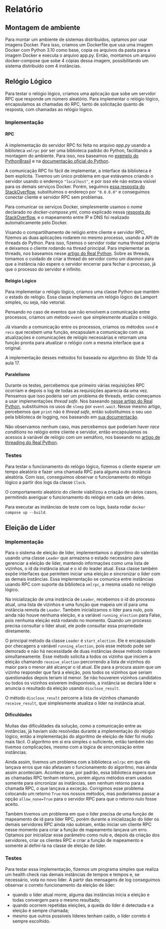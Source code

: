 # Relatório

## Montagem de ambiente

Para montar um ambiente de sistemas distribuídos, optamos por usar imagens Docker. Para isso, criamos um Dockerfile que usa uma imagem Docker com Python 3.10 como base, copia os arquivos da pasta para a imagem Docker e executa o arquivo app.py. Então, montamos um arquivo docker-compose que sobe 4 cópias dessa imagem, possibilitando um sistema distribuído com 4 instâncias.

## Relógio Lógico

Para testar o relógio lógico, criamos uma aplicação que sobe um servidor RPC que responde um número aleatório. Para implementar o relógio lógico, encapsulamos as chamadas do RPC, tanto de solicitação quanto de resposta, com chamadas ao relógio lógico.

### Implementação

#### RPC

A implementação do servidor RPC foi feita no arquivo _app.py_ usando a biblioteca `xmlrpc` por ser uma biblioteca padrão do Python, facilitando a montagem do ambiente. Para isso, nos baseamos no [exemplo do PythonBrasil](https://wiki.python.org.br/XmlRpc) e na [documentação oficial do Python](https://docs.python.org/3/library/xmlrpc.server.html).

A comunicação RPC foi fácil de implementar, a interface da biblioteca é bem explícita. Tivemos um único problema em que estávamos criando o servidor usando o endereço `"localhost"`, e por isso ele não estava visível para os demais serviços Docker. Porém, seguimos [essa resposta do StackOverflow](https://stackoverflow.com/questions/30771113/python-simplexmlrpcserver-socket-error-connection-refused), substituímos o endereço por `"0.0.0.0"` e conseguimos conectar cliente e servidor RPC sem problemas.

Para comunicar os serviços Docker, simplesmente usamos o nome declarado no _docker-compose.yml_, como explicado nessa [resposta do StackOverflow](https://stackoverflow.com/questions/59657860/how-to-access-a-service-in-docker-compose-from-another-sevice), e o mapeamento entre IP e DNS foi realizado automaticamente pelo Docker.

Visando o compartilhamento de relógio entre cliente e servidor RPC, fizemos as duas aplicações rodarem no mesmo processo, usando a API de threads do Python. Para isso, fizemos o servidor rodar numa thread própria e deixamos o cliente rodando na thread principal. Para implementar as threads, nos baseamos nesse [artigo do Real Python](https://realpython.com/intro-to-python-threading/). Sobre as threads, tomamos o cuidado de criar a thread do servidor como um _daemon_ para que a instância não espere o servidor encerrar para fechar o processo, já que o processo do servidor é infinito.

#### Relógio Lógico

Para implementar o relógio lógico, criamos uma classe Python que mantém o estado do relógio. Essa classe implementa um relógio lógico de Lamport simples, ou seja, não vetorial.

Pensando no caso de eventos que não envolvem a comunicação entre processos, criamos um método `event` que simplesmente atualiza o relógio.

Já visando a comunicação entre os processos, criamos os métodos `send` e `recv` que recebem uma função, encapsulam a comunicação com as atualizações e comunicações de relógio necessárias e retornam uma função pronta para atualizar o relógio com a mesma interface que a original.

A implementação desses métodos foi baseada no algoritmo do Slide 10 da aula 17.

#### Paralelismo

Durante os testes, percebemos que primeiro várias requisições RPC ocorriam e depois o log de todas as requisições aparecia da uma vez. Pensamos que isso poderia ser um problema de threads, então começamos a usar implementações _thread safe_. Nos baseando [nesse artigo do Real Python](https://realpython.com/python-sleep/#adding-a-python-sleep-call-with-threads), substituímos os usos de `sleep` por `event.wait`. Nesse mesmo artigo, percebemos que `print` não é _thread safe_, então substituímos o seu uso pela biblioteca de logging, nos baseando em [sua documentação](https://docs.python.org/3/howto/logging.html#logging-basic-tutorial).

Não observamos nenhum caso, mas percebemos que poderiam haver _race conditions_ no relógio entre cliente e servidor, então encapsulamos os acessos à variável de relógio com um semáforo, nos baseando no [artigo de threading do Real Python](https://realpython.com/intro-to-python-threading/#basic-synchronization-using-lock).

### Testes

Para testar o funcionamento do relógio lógico, fizemos o cliente esperar um tempo aleatório e fazer uma chamada RPC para alguma outra instância aleatória. Com isso, conseguimos observar o funcionamento do relógio lógico a partir dos logs da classe `Clock`.

O comportamento aleatório do cliente viabilizou a criação de vários casos, permitindo averiguar o funcionamento do relógio em cada um deles.

Para executar as instâncias de teste com os logs, basta rodar `docker compose up --build`.

## Eleição de Líder

### Implementação

Para o sistema de eleição de líder, implementamos o algoritmo do valentão usando uma classe `Leader` que armazena o estado necessário para gerenciar a eleição de líder, mantendo informações como uma lista de vizinhos, o id da instância atual e o id do leader atual. Essa classe também expõe interfaces que permitem iniciar uma eleição e sincronizar o líder com as demais instâncias. Essa implementação se comunica entre instâncias usando RPC com suporte da biblioteca `xmlrpc`, a mesma usado no relógio lógico.

Na inicialização de uma instância de `Leader`, recebemos o id do processo atual, uma lista de vizinhos e uma função que mapeia um id para uma instância remota de `Leader`. Também inicializamos o líder para nulo, pois ainda não houve nenhuma eleição, e a variável `running_election` para False, pois nenhuma eleição está rodando no momento. Quando um processo precisa consultar o líder atual, ele pode consultar essa propriedade diretamente.

O principal método da classe `Leader` é `start_election`. Ele é encapsulado por checagens a variável `running_election`, pois esse método pode ser demorado e não há necessidade de duas instâncias desse método rodarem simultaneamente. Esse método solicita a todos os vizinho que iniciem a eleição chamando `receive_election` percorrendo a lista de vizinhos do maior para o menor até alcançar o id atual. Ele para a procura assim que um vizinho responder que fará a eleição, pois todos os vizinhos que seriam questionados depois teriam id menor. Se não houverem vizinhos candidatos ou todos os vizinhos esiverem indisponíveis, a instância se declara líder e anuncia o resultado da eleição usando `disclose_result`.

O método `disclose_result` percorre a lista de vizinhos chamando `receive_result`, que simplesmente atualiza o líder na instância atual.

#### Dificuldades

Muitas das dificuldades da solução, como a comunicação entre as instâncias, já haviam sido resolvidas durante a implementação do relógio lógico, então a implementação do algoritmo de eleição de líder foi muito mais fácil. O algoritmo em si era simples o suficiente, então também não tivemos complicações, mesmo com a lógica de sincronização entre instâncias.

Ainda assim, tivemos um problema com a biblioteca `xmlrpc` em que ela lançava erros que não afetavam o funcionamento do algoritmo, mas ainda assim aconteciam. Acontece que, por padrão, essa biblioteca espera que as chamadas RPC tenham retorno, porém alguns métodos eram usados somente para sincronizar as instâncias, sem nenhum retorno para a chamada RPC, o que lançava a exceção. Corrigimos esse problema colocando um retorno `True` nos nossos métodos, mas poderíamos passar a opção `allow_none=True` para o servidor RPC para que o retorno nulo fosse aceito.

Também tivemos um problema em que o líder precisa de uma função de mapeamento de id para líder RPC, porém durante a inicialização do líder os demais servidores RPC ainda não subiram, então iniciar um cliente RPC nesse momento para criar a função de mapeamento lançava um erro. Optamos por inicializar esse parâmetro como nulo e, depois da criação dos servidores, criar os clientes RPC e criar a função de mapeamento e somente aí definí-la na classe de eleição de líder.

### Testes

Para testar essa implementação, fizemos um programa simples que realiza um health check nas demais instâncias de tempos e tempos e, se necessário, vota no novo líder. A partir das mensagens de log conseguimos observar o correto funcionamento da eleição de líder:

- quando o líder atual morre, alguma das instâncias inicia a eleição e todas convergem para o mesmo resultado;
- quando ocorrem repetidas eleições, a queda do líder é detectada e a eleição é sempre chamada;
- mesmo que outros possíveis líderes tenham caído, o líder correto é sempre escolhido.